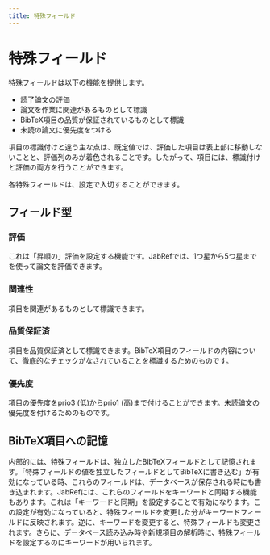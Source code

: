 ```yaml
---
title: 特殊フィールド
---
```


# 特殊フィールド

特殊フィールドは以下の機能を提供します。

-   読了論文の評価
-   論文を作業に関連があるものとして標識
-   BibTeX項目の品質が保証されているものとして標識
-   未読の論文に優先度をつける

項目の標識付けと違う主な点は、既定値では、評価した項目は表上部に移動しないことと、評価列のみが着色されることです。したがって、項目には、標識付けと評価の両方を行うことができます。

各特殊フィールドは、設定で入切することができます。

## フィールド型

### 評価

これは「昇順の」評価を設定する機能です。JabRefでは、1つ星から5つ星までを使って論文を評価できます。

### 関連性

項目を関連があるものとして標識できます。

### 品質保証済

項目を品質保証済として標識できます。BibTeX項目のフィールドの内容について、徹底的なチェックがなされていることを標識するためのものです。

### 優先度

項目の優先度をprio3 (低)からprio1 (高)まで付けることができます。未読論文の優先度を付けるためのものです。

## BibTeX項目への記憶

内部的には、特殊フィールドは、独立したBibTeXフィールドとして記憶されます。「特殊フィールドの値を独立したフィールドとしてBibTeXに書き込む」が有効になっている時、これらのフィールドは、データベースが保存される時にも書き込まれます。JabRefには、これらのフィールドをキーワードと同期する機能もあります。これは「キーワードと同期」を設定することで有効になります。この設定が有効になっていると、特殊フィールドを変更した分がキーワードフィールドに反映されます。逆に、キーワードを変更すると、特殊フィールドも変更されます。さらに、データベース読み込み時や新規項目の解析時に、特殊フィールドを設定するのにキーワードが用いられます。
